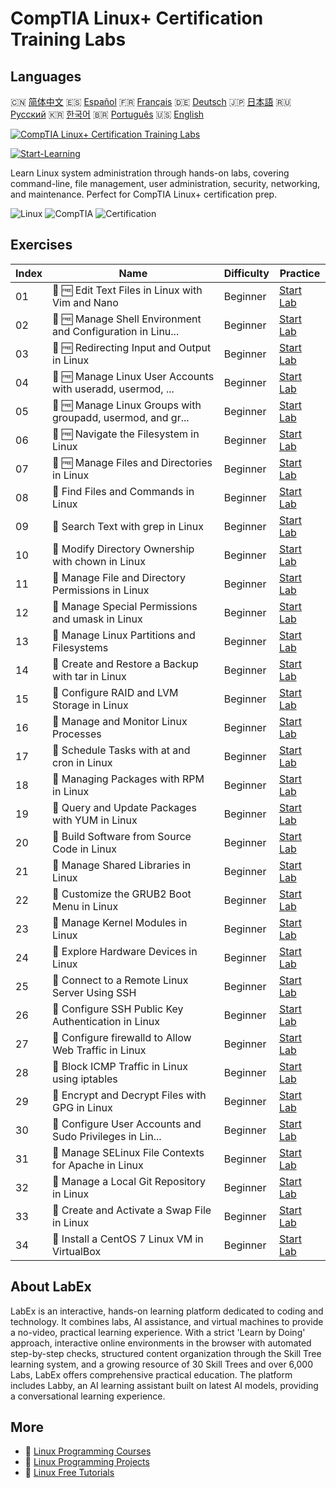 # CompTIA Linux+ Certification Training Labs

## Languages

🇨🇳 [简体中文](README_zh.md) 🇪🇸 [Español](README_es.md) 🇫🇷 [Français](README_fr.md) 🇩🇪 [Deutsch](README_de.md) 🇯🇵 [日本語](README_ja.md) 🇷🇺 [Русский](README_ru.md) 🇰🇷 [한국어](README_ko.md) 🇧🇷 [Português](README_pt.md) 🇺🇸 [English](README.md) 

[![CompTIA Linux+ Certification Training Labs](https://cover-creator.labex.io/comptia-linux-plus-training-labs.png)](https://labex.io/courses/comptia-linux-plus-training-labs)

[![Start-Learning](https://img.shields.io/badge/Start-Learning-whitesmoke?style=for-the-badge)](https://labex.io/courses/comptia-linux-plus-training-labs)

Learn Linux system administration through hands-on labs, covering command-line, file management, user administration, security, networking, and maintenance. Perfect for CompTIA Linux+ certification prep.

![Linux](https://img.shields.io/badge/Linux-whitesmoke?style=for-the-badge&logo=linux)
![CompTIA](https://img.shields.io/badge/CompTIA-whitesmoke?style=for-the-badge&logo=comptia)
![Certification](https://img.shields.io/badge/Certification-whitesmoke?style=for-the-badge&logo=certification)


## Exercises

|   Index | Name                                                        | Difficulty   | Practice                                                                                                                                      |
|---------|-------------------------------------------------------------|--------------|-----------------------------------------------------------------------------------------------------------------------------------------------|
|      01 | 📖 🆓 Edit Text Files in Linux with Vim and Nano            | Beginner     | <a target='_blank' href='https://labex.io/tutorials/comptia-edit-text-files-in-linux-with-vim-and-nano-591076'>Start Lab</a>                  |
|      02 | 📖 🆓 Manage Shell Environment and Configuration in Linu... | Beginner     | <a target='_blank' href='https://labex.io/tutorials/comptia-manage-shell-environment-and-configuration-in-linux-590838'>Start Lab</a>         |
|      03 | 📖 🆓 Redirecting Input and Output in Linux                 | Beginner     | <a target='_blank' href='https://labex.io/tutorials/comptia-redirecting-input-and-output-in-linux-590840'>Start Lab</a>                       |
|      04 | 📖 🆓 Manage Linux User Accounts with useradd, usermod, ... | Beginner     | <a target='_blank' href='https://labex.io/tutorials/comptia-manage-linux-user-accounts-with-useradd-usermod-and-userdel-590837'>Start Lab</a> |
|      05 | 📖 🆓 Manage Linux Groups with groupadd, usermod, and gr... | Beginner     | <a target='_blank' href='https://labex.io/tutorials/comptia-manage-linux-groups-with-groupadd-usermod-and-groupdel-590836'>Start Lab</a>      |
|      06 | 📖 🆓 Navigate the Filesystem in Linux                      | Beginner     | <a target='_blank' href='https://labex.io/tutorials/comptia-navigate-the-filesystem-in-linux-590971'>Start Lab</a>                            |
|      07 | 📖 🆓 Manage Files and Directories in Linux                 | Beginner     | <a target='_blank' href='https://labex.io/tutorials/comptia-manage-files-and-directories-in-linux-590835'>Start Lab</a>                       |
|      08 | 📖  Find Files and Commands in Linux                        | Beginner     | <a target='_blank' href='https://labex.io/tutorials/comptia-find-files-and-commands-in-linux-590834'>Start Lab</a>                            |
|      09 | 📖  Search Text with grep in Linux                          | Beginner     | <a target='_blank' href='https://labex.io/tutorials/comptia-search-text-with-grep-in-linux-590841'>Start Lab</a>                              |
|      10 | 📖  Modify Directory Ownership with chown in Linux          | Beginner     | <a target='_blank' href='https://labex.io/tutorials/comptia-modify-directory-ownership-with-chown-in-linux-590847'>Start Lab</a>              |
|      11 | 📖  Manage File and Directory Permissions in Linux          | Beginner     | <a target='_blank' href='https://labex.io/tutorials/comptia-manage-file-and-directory-permissions-in-linux-590844'>Start Lab</a>              |
|      12 | 📖  Manage Special Permissions and umask in Linux           | Beginner     | <a target='_blank' href='https://labex.io/tutorials/linux-manage-special-permissions-and-umask-in-linux-590846'>Start Lab</a>                 |
|      13 | 📖  Manage Linux Partitions and Filesystems                 | Beginner     | <a target='_blank' href='https://labex.io/tutorials/comptia-manage-linux-partitions-and-filesystems-590845'>Start Lab</a>                     |
|      14 | 📖  Create and Restore a Backup with tar in Linux           | Beginner     | <a target='_blank' href='https://labex.io/tutorials/comptia-create-and-restore-a-backup-with-tar-in-linux-590843'>Start Lab</a>               |
|      15 | 📖  Configure RAID and LVM Storage in Linux                 | Beginner     | <a target='_blank' href='https://labex.io/tutorials/comptia-configure-raid-and-lvm-storage-in-linux-590842'>Start Lab</a>                     |
|      16 | 📖  Manage and Monitor Linux Processes                      | Beginner     | <a target='_blank' href='https://labex.io/tutorials/comptia-manage-and-monitor-linux-processes-590864'>Start Lab</a>                          |
|      17 | 📖  Schedule Tasks with at and cron in Linux                | Beginner     | <a target='_blank' href='https://labex.io/tutorials/comptia-schedule-tasks-with-at-and-cron-in-linux-590870'>Start Lab</a>                    |
|      18 | 📖  Managing Packages with RPM in Linux                     | Beginner     | <a target='_blank' href='https://labex.io/tutorials/rhel-managing-packages-with-rpm-in-linux-590868'>Start Lab</a>                            |
|      19 | 📖  Query and Update Packages with YUM in Linux             | Beginner     | <a target='_blank' href='https://labex.io/tutorials/rhel-query-and-update-packages-with-yum-in-linux-590869'>Start Lab</a>                    |
|      20 | 📖  Build Software from Source Code in Linux                | Beginner     | <a target='_blank' href='https://labex.io/tutorials/comptia-build-software-from-source-code-in-linux-590853'>Start Lab</a>                    |
|      21 | 📖  Manage Shared Libraries in Linux                        | Beginner     | <a target='_blank' href='https://labex.io/tutorials/comptia-manage-shared-libraries-in-linux-590867'>Start Lab</a>                            |
|      22 | 📖  Customize the GRUB2 Boot Menu in Linux                  | Beginner     | <a target='_blank' href='https://labex.io/tutorials/comptia-customize-the-grub2-boot-menu-in-linux-590859'>Start Lab</a>                      |
|      23 | 📖  Manage Kernel Modules in Linux                          | Beginner     | <a target='_blank' href='https://labex.io/tutorials/comptia-manage-kernel-modules-in-linux-590865'>Start Lab</a>                              |
|      24 | 📖  Explore Hardware Devices in Linux                       | Beginner     | <a target='_blank' href='https://labex.io/tutorials/comptia-explore-hardware-devices-in-linux-590861'>Start Lab</a>                           |
|      25 | 📖  Connect to a Remote Linux Server Using SSH              | Beginner     | <a target='_blank' href='https://labex.io/tutorials/linux-connect-to-a-remote-linux-server-using-ssh-590857'>Start Lab</a>                    |
|      26 | 📖  Configure SSH Public Key Authentication in Linux        | Beginner     | <a target='_blank' href='https://labex.io/tutorials/comptia-configure-ssh-public-key-authentication-in-linux-590855'>Start Lab</a>            |
|      27 | 📖  Configure firewalld to Allow Web Traffic in Linux       | Beginner     | <a target='_blank' href='https://labex.io/tutorials/comptia-configure-firewalld-to-allow-web-traffic-in-linux-590854'>Start Lab</a>           |
|      28 | 📖  Block ICMP Traffic in Linux using iptables              | Beginner     | <a target='_blank' href='https://labex.io/tutorials/comptia-block-icmp-traffic-in-linux-using-iptables-590852'>Start Lab</a>                  |
|      29 | 📖  Encrypt and Decrypt Files with GPG in Linux             | Beginner     | <a target='_blank' href='https://labex.io/tutorials/comptia-encrypt-and-decrypt-files-with-gpg-in-linux-590860'>Start Lab</a>                 |
|      30 | 📖  Configure User Accounts and Sudo Privileges in Lin...   | Beginner     | <a target='_blank' href='https://labex.io/tutorials/comptia-configure-user-accounts-and-sudo-privileges-in-linux-590856'>Start Lab</a>        |
|      31 | 📖  Manage SELinux File Contexts for Apache in Linux        | Beginner     | <a target='_blank' href='https://labex.io/tutorials/comptia-manage-selinux-file-contexts-for-apache-in-linux-590866'>Start Lab</a>            |
|      32 | 📖  Manage a Local Git Repository in Linux                  | Beginner     | <a target='_blank' href='https://labex.io/tutorials/comptia-manage-a-local-git-repository-in-linux-590863'>Start Lab</a>                      |
|      33 | 📖  Create and Activate a Swap File in Linux                | Beginner     | <a target='_blank' href='https://labex.io/tutorials/comptia-create-and-activate-a-swap-file-in-linux-590858'>Start Lab</a>                    |
|      34 | 📖  Install a CentOS 7 Linux VM in VirtualBox               | Beginner     | <a target='_blank' href='https://labex.io/tutorials/comptia-install-a-centos-7-linux-vm-in-virtualbox-590862'>Start Lab</a>                   |

## About LabEx

LabEx is an interactive, hands-on learning platform dedicated to coding and technology. It combines labs, AI assistance, and virtual machines to provide a no-video, practical learning experience. With a strict 'Learn by Doing' approach, interactive online environments in the browser with automated step-by-step checks, structured content organization through the Skill Tree learning system, and a growing resource of 30 Skill Trees and over 6,000 Labs, LabEx offers comprehensive practical education. The platform includes Labby, an AI learning assistant built on latest AI models, providing a conversational learning experience.

## More

- 🔗 [Linux Programming Courses](https://github.com/labex-labs/awesome-programming-courses)
- 🔗 [Linux Programming Projects](https://github.com/labex-labs/awesome-programming-projects)
- 🔗 [Linux Free Tutorials](https://github.com/labex-labs/linux-free-tutorials)

